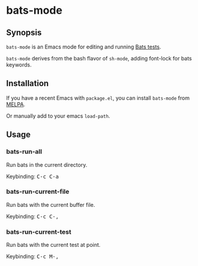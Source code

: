 # bats-mode

## Synopsis

`bats-mode` is an Emacs mode for editing and running [Bats tests](https://github.com/sstephenson/bats).

`bats-mode` derives from the bash flavor of `sh-mode`, adding font-lock for bats keywords.

## Installation

If you have a recent Emacs with `package.el`, you can install `bats-mode`
from [MELPA](http://melpa.org/).

Or manually add to your emacs `load-path`.

## Usage

### bats-run-all

Run bats in the current directory.

Keybinding: <kbd>C-c C-a</kbd>

### bats-run-current-file

Run bats with the current buffer file.

Keybinding: <kbd>C-c C-,</kbd>

### bats-run-current-test

Run bats with the current test at point.

Keybinding: <kbd>C-c M-,</kbd>
